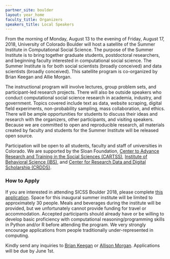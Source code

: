 ```yaml
---
partner_site: boulder
layout: year_home
faculty_title: Organizers
speakers_title: Local Speakers
---
```


From the morning of Monday, August 13 to the evening of Friday, August 17, 2018, University of Colorado Boulder will host a satellite of the Summer Institute in Computational Social Science. The purpose of the Summer Institute is to bring together graduate students, postdoctoral researchers, and beginning faculty interested in computational social science. The Summer Institute is for both social scientists (broadly conceived) and data scientists (broadly conceived). This satellite program is co-organized by Brian Keegan and Allie Morgan.

The instructional program will involve lectures, group problem sets, and participant-led research projects. There will also be outside speakers who conduct computational social science research in academia, industry, and government. Topics covered include text as data, website scraping, digital field experiments, non-probability sampling, mass collaboration, and ethics. There will be ample opportunities for students to discuss their ideas and research with the organizers, other participants, and visiting speakers. Because we are committed to open and reproducible research, all materials created by faculty and students for the Summer Institute will be released open source.

Participation will be open to all students, faculty and staff of universities in Colorado. We are supported by the Sloan Foundation, [Center to Advance Research and Training in the Social Sciences (CARTSS)](https://www.colorado.edu/cartss/), [Institute of Behavioral Science (IBS)](https://behavioralscience.colorado.edu), and [Center for Research Data and Digital Scholarship (CRDDS)](https://www.colorado.edu/crdds/).

### How to Apply
 
If you are interested in attending SICSS Boulder 2018, please complete [this application](https://goo.gl/forms/Xr8e6tbk5c5kfQm62). Space for this inaugural summer institute will be limited to approximately 30 people. Meals and beverages during the institute will be provided, but we unfortunately cannot provide funding for travel or accommodation. Accepted participants should already have or be willing to develop basic proficiency with computational reasoning/programming skills in Python and/or R before attending the program. We very strongly encourage applications from people traditionally under-represented in computing.

Kindly send any inquiries to [Brian Keegan](mailto:brian.keegan@colorado.edu) or [Allison Morgan](mailto:allison.morgan@colorado.edu). Applications will be due by June 1st.